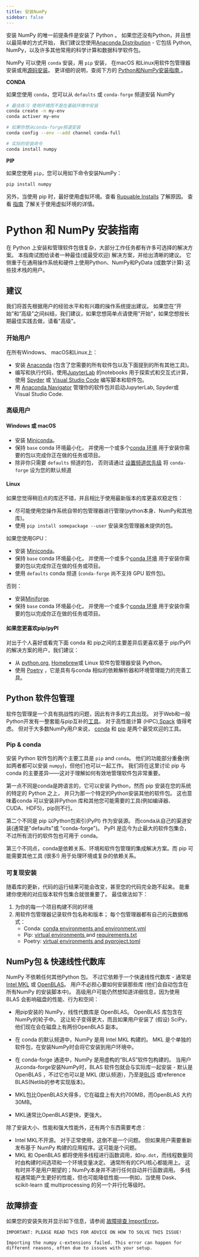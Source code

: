 ```yaml
---
title: 安装NumPy
sidebar: false
---
```


安装 NumPy 的唯一前提条件是安装了 Python 。 如果您还没有Python，并且想以最简单的方式开始， 我们建议您使用[Anaconda Distribution](https://www.anaconda.com/distribution) - 它包括 Python, NumPy，以及许多其他常用的科学计算和数据科学软件包。

NumPy 可以使用 `conda` 安装，用 `pip` 安装， 在macOS 和Linux用软件包管理器安装或用[源码安装](https://numpy.org/devdocs/user/building.html)。 更详细的说明，查阅下方的 [ Python和NumPy安装指南 ](#python-numpy-install-guide)。

**CONDA**

如果您使用 `conda`，您可以从 `defaults` 或 `conda-forge` 频道安装 NumPy

```bash
# 最佳练习 使用环境而不是在基础环境中安装
conda create -n my-env
conda activer my-env

# 如果你想从conda-forge频道安装
conda config --env --add channel conda-full

# 实际的安装命令
conda install numpy
```

**PIP**

如果您使用 `pip`，您可以用如下命令安装NumPy：

```bash
pip install numpy
```
另外，当使用 pip 时，最好使用虚拟环境。查看 [Rupuable Installs](#reproducible-installs) 了解原因。 查看 [指南](https://dev.to/bowmanjd/python-tools-for-managing-virtual-environments-3bko#howto) 了解关于使用虚拟环境的详情。

<a name="python-numpy-install-guide"></a>

# Python 和 NumPy 安装指南

在 Python 上安装和管理软件包很复杂，大部分工作任务都有许多可选择的解决方案。 本指南试图给读者一种最佳(或最受欢迎) 解决方案，并给出清晰的建议。 它侧重于在通用操作系统和硬件上使用Python、NumPy和PyData (或数学计算) 这些技术栈的用户。

## 建议

我们将首先根据用户的经验水平和有兴趣的操作系统提出建议。 如果您在“开始”和“高级”之间纠结，我们建议，如果您想简单点请使用"开始"，如果您想按长期最佳实践去做，请看"高级"。

### 开始用户

在所有Windows、 macOS和Linux上：

- 安装 [Anaconda](https://www.anaconda.com/distribution/) (包含了您需要的所有软件包以及下面提到的所有其他工具)。
- 编写和执行代码，使用[JupyterLab](https://jupyterlab.readthedocs.io/en/stable/index.html) 的notebooks 用于探索式和交互式计算， 使用 [Spyder](https://www.spyder-ide.org/) 或 [Visual Studio Code](https://code.visualstudio.com/) 编写脚本和软件包。
- 用 [Anaconda Navigator](https://docs.anaconda.com/anaconda/navigator/) 管理你的软件包并启动JupyterLab, Spyder或Visual Studio Code.


### 高级用户

#### Windows 或 macOS

- 安装 [Miniconda](https://docs.conda.io/en/latest/miniconda.html)。
- 保持 `base` conda 环境最小化， 并使用一个或多个[conda 环境](https://docs.conda.io/projects/conda/en/latest/user-guide/tasks/manage-environments.html#) 用于安装你需要的包以完成你正在做的任务或项目。
- 除非你只需要 `defaults` 频道的包， 否则请通过 [设置频道优先级](https://conda-forge.org/docs/user/introduction.html#how-can-i-install-packages-from-conda-forge) 将 `conda-forge` 设为您的默认频道


#### Linux

如果您觉得稍旧点的库还不错，并且相比于使用最新版本的库更喜欢稳定性：
- 尽可能使用您操作系统自带的包管理器进行管理(python本身、NumPy和其他库)。
- 使用 `pip install somepackage --user` 安装来包管理器未提供的包。

如果您使用GPU：
- 安装 [Miniconda](https://docs.conda.io/en/latest/miniconda.html)。
- 保持 `base` conda 环境最小化， 并使用一个或多个[conda 环境](https://docs.conda.io/projects/conda/en/latest/user-guide/tasks/manage-environments.html#) 用于安装你需要的包以完成你正在做的任务或项目。
- 使用 `defaults` conda 频道 (`conda-forge` 尚不支持 GPU 软件包)。

否则：
- 安装[Miniforge](https://github.com/conda-forge/miniforge).
- 保持 `base` conda 环境最小化， 并使用一个或多个[conda 环境](https://docs.conda.io/projects/conda/en/latest/user-guide/tasks/manage-environments.html#) 用于安装你需要的包以完成你正在做的任务或项目。


#### 如果您更喜欢pip/pyPI

对出于个人喜好或看完下面 conda 和 pip之间的主要差异后更喜欢基于 pip/PyPI 的解决方案的用户，我们建议：
- 从 [python.org](https://www.python.org/downloads/), [Homebrew](https://brew.sh/)或 Linux 软件包管理器安装 Python。
- 使用 [Poetry](https://python-poetry.org/) ，它是具有与conda 相似的依赖解析器和环境管理能力的完善工具。


## Python 软件包管理

软件包管理是一个具有挑战性的问题，因此有许多的工具出现。 对于Web和一般Python开发有一整套能与pip互补的[工具](https://packaging.python.org/guides/tool-recommendations/)。 对于高性能计算 (HPC),[Spack](https://github.com/spack/spack) 值得考虑。 但对于大多数NumPy用户来说， [conda](https://conda.io/en/latest/) 和 [pip](https://pip.pypa.io/en/stable/) 是两个最受欢迎的工具。


### Pip & conda

安装 Python 软件包的两个主要工具是 `pip` and `conda`。 他们的功能部分重叠(例如两者都可以安装 `numpy`)，但他们也可以一起工作。 我们将在这里讨论 pip 与 conda 的主要差异——这对于理解如何有效地管理软件包非常重要。

第一点不同是conda是跨语言的，它可以安装 Python，然而 pip 安装在您的系统的特定的 Python 之上， 并只为那一个特定的Python安装其他的软件包。 这也意味着conda 可以安装非Python 库和其他您可能需要的工具(例如编译器、CUDA、HDF5)，pip则不行。

第二个不同是 pip 以Python包索引(PyPI) 作为安装源。 而conda从自己的渠道安装(通常是"defaults"或 "conda-forge")。 PyPI 是迄今为止最大的软件包集合，不过所有流行的软件包也可用于 conda。

第三个不同点，conda是依赖关系、环境和软件包管理的集成解决方案。而 pip 可能需要其他工具 (很多!) 用于处理环境或复杂的依赖关系。


### 可复现安装

随着库的更新，代码的运行结果可能会改变，甚至您的代码完全跑不起来。 能重建你使用的对应版本软件包集合就很重要了。 最佳做法如下：

1. 为你的每一个项目构建不同的环境
2. 用软件包管理器记录软件包名称和版本； 每个包管理器都有自己的元数据格式：
   - Conda: [conda environments and environment.yml](https://docs.conda.io/projects/conda/en/latest/user-guide/tasks/manage-environments.html#)
   - Pip: [virtual environments ](https://docs.python.org/3/tutorial/venv.html) and [requirements.txt](https://pip.readthedocs.io/en/latest/user_guide/#requirements-files)
   - Poetry: [virtual environments and pyproject.toml](https://python-poetry.org/docs/basic-usage/)



## NumPy包 & 快速线性代数库

NumPy 不依赖任何其他Python 包。 不过它依赖于一个快速线性代数库 - 通常是[Intel MKL](https://software.intel.com/en-us/mkl) 或 [OpenBLAS](https://www.openblas.net/)。 用户不必担心要如何安装那些库 (他们会自动包含在所有NumPy 的安装脚本中)。 高级用户可能仍然想知道详细信息，因为使用 BLAS 会影响磁盘的性能、行为和空间：

- 用pip安装的 NumPy，线性代数库是 OpenBLAS。 OpenBLAS 库包含在NumPy的轮子中。 这让轮子变得更大，而且如果用户安装了 (假设) SciPy，他们现在会在磁盘上有两份OpenBLAS 副本。

- 在 conda 的默认频道中，NumPy 是用 Intel MKL 构建的。 MKL 是个单独的软件包，在安装NumPy时会将它安装到用户环境中。

- 在 conda-forge 通道中，NumPy 是用虚构的“BLAS”软件包构建的。 当用户从conda-forge安装NumPy时，BLAS 软件包就会与实际库一起安装 - 默认是OpenBLAS ，不过它也可以是 MKL (默认频道)，乃至是[BLIS](https://github.com/flame/blis) 或reference BLAS(Netlib的参考实现版本)。

- MKL包比OpenBLAS大得多，它在磁盘上有大约700MB，而OpenBLAS 大约30MB。

- MKL通常比OpenBLAS更快，更强大。

除了安装大小、性能和强大性能外，还有两个东西需要考虑：

- Intel MKL不开源。 对于正常使用，这倒不是一个问题。 但如果用户需要重新发布基于 NumPy 构建的应用程序。这可能是个问题。
- MKL 和 OpenBLAS 都将使用多线程进行函数调用，如`np.dot`，而线程数量同时由构建时间选项和一个环境变量决定。 通常所有的CPU核心都能用上。 这有时并不是用户期望的；NumPy本身并不进行任何自动并行函数调用。 多线程通常能产生更好的性能，但也可能降低性能――例如，当使用 Dask、scikit-learn 或 multiprocessing 的另一个并行化等级时。


## 故障排查

如果您的安装失败并显示如下信息，请参阅 [故障排查 ImportError](https://numpy.org/doc/stable/user/troubleshooting-importerror.html)。

```
IMPORTANT: PLEASE READ THIS FOR ADVICE ON HOW TO SOLVE THIS ISSUE!

Importing the numpy c-extensions failed. This error can happen for different reasons, often due to issues with your setup.
```

